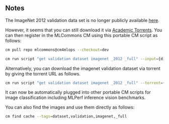 ## Notes

The ImageNet 2012 validation data set is no longer publicly available [here](https://image-net.org/download.php).

However, it seems that you can still download it via [Academic Torrents](https://academictorrents.com/details/5d6d0df7ed81efd49ca99ea4737e0ae5e3a5f2e5).
You can then register in the MLCommons CM using this portable CM script as follows:

```bash
cm pull repo mlcommons@cm4mlops --checkout=dev
```

```bash
cm run script "get validation dataset imagenet _2012 _full" --input={directory with ILSVRC2012_val_00000001.JPEG}
```

Alternatively, you can download the imagenet validation dataset via torrent by giving the torrent URL as follows.

```bash
cm run script "get validation dataset imagenet _2012 _full" --torrent={Torrent URL}
```

It can now be automatically plugged into other portable CM scripts for image classification including MLPerf inference vision benchmarks.

You can also find the images and use them directly as follows:

```bash
cm find cache --tags=dataset,validation,imagenet,_full
```
